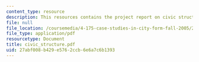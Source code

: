 ```yaml
---
content_type: resource
description: This resources contains the project report on civic structure in isfahan.
file: null
file_location: /coursemedia/4-175-case-studies-in-city-form-fall-2005/27abf008b429e5762ccb6e6a7c6b1393_civic_structure.pdf
file_type: application/pdf
resourcetype: Document
title: civic_structure.pdf
uid: 27abf008-b429-e576-2ccb-6e6a7c6b1393
---
```

